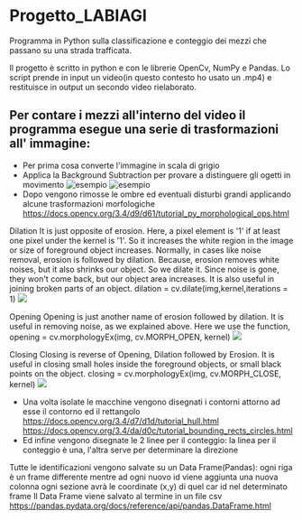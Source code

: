# Progetto_LABIAGI
Programma in Python sulla classificazione e conteggio dei mezzi che passano su una strada trafficata.

Il progetto è scritto in python e con le librerie OpenCv, NumPy e Pandas.
Lo script prende in input un video(in questo contesto ho usato un .mp4) e restituisce in output un secondo video rielaborato.

## Per contare i mezzi all'interno del video il programma esegue una serie di trasformazioni all' immagine:
* Per prima cosa converte l'immagine in scala di grigio
* Applica la Background Subtraction per provare a distinguere gli ogetti in movimento
![esempio](https://149695847.v2.pressablecdn.com/wp-content/uploads/2021/08/input.png)
![esempio](https://149695847.v2.pressablecdn.com/wp-content/uploads/2021/08/MOG2.png)
* Dopo vengono rimosse le ombre ed eventuali disturbi grandi applicando alcune trasformazioni morfologiche
 https://docs.opencv.org/3.4/d9/d61/tutorial_py_morphological_ops.html
 
 Dilation
 It is just opposite of erosion. Here, a pixel element is '1' if at least one pixel under the kernel is '1'. So it increases the white region in the image or size of     foreground object increases. Normally, in cases like noise removal, erosion is followed by dilation. Because, erosion removes white noises, but it also shrinks our object. So we dilate it. Since noise is gone, they won't come back, but our object area increases. It is also useful in joining broken parts of an object.
dilation = cv.dilate(img,kernel,iterations = 1)
![](https://docs.opencv.org/3.4/dilation.png)

Opening
Opening is just another name of erosion followed by dilation. It is useful in removing noise, as we explained above. Here we use the function,
opening = cv.morphologyEx(img, cv.MORPH_OPEN, kernel)
![](https://docs.opencv.org/3.4/opening.png)

Closing
Closing is reverse of Opening, Dilation followed by Erosion. It is useful in closing small holes inside the foreground objects, or small black points on the object.
closing = cv.morphologyEx(img, cv.MORPH_CLOSE, kernel)
![](https://docs.opencv.org/3.4/closing.png)
* Una volta isolate le macchine vengono disegnati i contorni attorno ad esse il contorno ed il rettangolo
 https://docs.opencv.org/3.4/d7/d1d/tutorial_hull.html
 https://docs.opencv.org/3.4/da/d0c/tutorial_bounding_rects_circles.html
* Ed infine vengono disegnate le 2 linee per il conteggio:
  la linea per il conteggio è una, l'altra serve per determinare la direzione

Tutte le identificazioni vengono salvate su un Data Frame(Pandas):
ogni riga è un frame differente mentre ad ogni nuovo id viene aggiunta una nuova colonna 
ogni sezione avrà le coordinate (x,y) di quel car id nel determinato frame
Il Data Frame viene salvato al termine in un file csv
https://pandas.pydata.org/docs/reference/api/pandas.DataFrame.html
